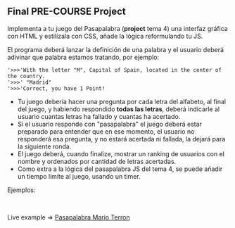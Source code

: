 ## Final PRE-COURSE Project

Implementa a tu juego del Pasapalabra (**project** tema 4) una interfaz gráfica con HTML y estilízala con CSS, añade la lógica reformulando tu JS.

El programa deberá lanzar la definición de una palabra y el usuario deberá adivinar que palabra estamos tratando, por ejemplo:

```
'>>>'With the letter "M", Capital of Spain, located in the center of the country.
'>>>' "Madrid"
'>>>'Correct, you have 1 Point!
```

-   Tu juego debería hacer una pregunta por cada letra del alfabeto, al final del juego, y habiendo respondido **todas las letras**, deberá indicarle al usuario cuantas letras ha fallado y cuantas ha acertado.
-   Si el usuario responde con "pasapalabra" el juego deberá estar preparado para entender que en ese momento, el usuario no responderá esa pregunta, y no estará acertada ni fallada, la dejará para la siguiente ronda.
-   El juego deberá, cuando finalize, mostrar un ranking de usuarios con el nombre y ordenados por cantidad de letras acertadas.
-   Como extra a la lógica del pasapalabra JS del tema 4, se puede añadir un tiempo límite al juego, usando un timer.

Ejemplos:

<img src="https://raw.githubusercontent.com/MarioTerron/pasapalabra/master/img/01.jpg" alt="">

<img src="https://d26dzxoao6i3hh.cloudfront.net/items/1C130s362L0P3d0N0F1b/Image%202017-11-10%20at%2011.56.00%20a.%20m..png?v=057f3235" alt="">

<img src="https://raw.githubusercontent.com/misan7/pasapalabra-8bits/master/images/ingame.png" alt="">

Live example => [Pasapalabra Mario Terron](https://marioterron.github.io/pasapalabra/)

